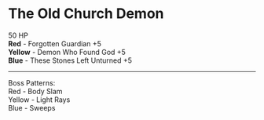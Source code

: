 # The Old Church Demon  
50 HP  
**Red** - Forgotten Guardian +5   
**Yellow** - Demon Who Found God +5  
**Blue** - These Stones Left Unturned +5  
***  
Boss Patterns:  
Red - Body Slam  
Yellow - Light Rays  
Blue - Sweeps  
